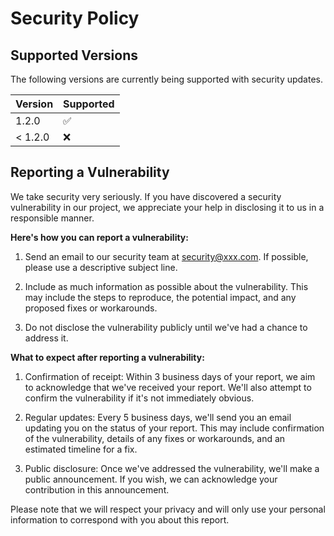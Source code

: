# Security Policy

## Supported Versions

The following versions are currently being supported with security updates.

| Version | Supported          |
| ------- | ------------------ |
| 1.2.0   | :white_check_mark: |
| < 1.2.0  | :x:                |

## Reporting a Vulnerability

We take security very seriously. If you have discovered a security vulnerability in our project, we appreciate your help in disclosing it to us in a responsible manner.

**Here's how you can report a vulnerability:**

1. Send an email to our security team at [security@xxx.com](mailto:security@xxx.com). If possible, please use a descriptive subject line.

2. Include as much information as possible about the vulnerability. This may include the steps to reproduce, the potential impact, and any proposed fixes or workarounds.

3. Do not disclose the vulnerability publicly until we've had a chance to address it.

**What to expect after reporting a vulnerability:**

1. Confirmation of receipt: Within 3 business days of your report, we aim to acknowledge that we've received your report. We'll also attempt to confirm the vulnerability if it's not immediately obvious.

2. Regular updates: Every 5 business days, we'll send you an email updating you on the status of your report. This may include confirmation of the vulnerability, details of any fixes or workarounds, and an estimated timeline for a fix.

3. Public disclosure: Once we've addressed the vulnerability, we'll make a public announcement. If you wish, we can acknowledge your contribution in this announcement.

Please note that we will respect your privacy and will only use your personal information to correspond with you about this report.
